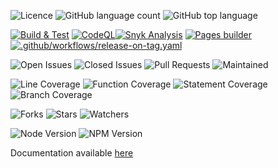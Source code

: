 
![Licence](https://img.shields.io/github/license/decaf-ts/for-couchdb.svg?style=plastic)
![GitHub language count](https://img.shields.io/github/languages/count/decaf-ts/for-couchdb?style=plastic)
![GitHub top language](https://img.shields.io/github/languages/top/decaf-ts/for-couchdb?style=plastic)

[![Build & Test](https://github.com/decaf-ts/for-couchdb/actions/workflows/nodejs-build-prod.yaml/badge.svg)](https://github.com/decaf-ts/for-couchdb/actions/workflows/nodejs-build-prod.yaml)
[![CodeQL](https://github.com/decaf-ts/for-couchdb/actions/workflows/codeql-analysis.yml/badge.svg)](https://github.com/decaf-ts/for-couchdb/actions/workflows/codeql-analysis.yml)[![Snyk Analysis](https://github.com/decaf-ts/for-couchdb/actions/workflows/snyk-analysis.yaml/badge.svg)](https://github.com/decaf-ts/for-couchdb/actions/workflows/snyk-analysis.yaml)
[![Pages builder](https://github.com/decaf-ts/for-couchdb/actions/workflows/pages.yaml/badge.svg)](https://github.com/decaf-ts/for-couchdb/actions/workflows/pages.yaml)
[![.github/workflows/release-on-tag.yaml](https://github.com/decaf-ts/for-couchdb/actions/workflows/release-on-tag.yaml/badge.svg?event=release)](https://github.com/decaf-ts/for-couchdb/actions/workflows/release-on-tag.yaml)

![Open Issues](https://img.shields.io/github/issues/decaf-ts/for-couchdb.svg)
![Closed Issues](https://img.shields.io/github/issues-closed/decaf-ts/for-couchdb.svg)
![Pull Requests](https://img.shields.io/github/issues-pr-closed/decaf-ts/for-couchdb.svg)
![Maintained](https://img.shields.io/badge/Maintained%3F-yes-green.svg)

![Line Coverage](workdocs/reports/coverage/badge-lines.svg)
![Function Coverage](workdocs/reports/coverage/badge-functions.svg)
![Statement Coverage](workdocs/reports/coverage/badge-statements.svg)
![Branch Coverage](workdocs/reports/coverage/badge-branches.svg)


![Forks](https://img.shields.io/github/forks/decaf-ts/for-couchdb.svg)
![Stars](https://img.shields.io/github/stars/decaf-ts/for-couchdb.svg)
![Watchers](https://img.shields.io/github/watchers/decaf-ts/for-couchdb.svg)

![Node Version](https://img.shields.io/badge/dynamic/json.svg?url=https%3A%2F%2Fraw.githubusercontent.com%2Fbadges%2Fshields%2Fmaster%2Fpackage.json&label=Node&query=$.engines.node&colorB=blue)
![NPM Version](https://img.shields.io/badge/dynamic/json.svg?url=https%3A%2F%2Fraw.githubusercontent.com%2Fbadges%2Fshields%2Fmaster%2Fpackage.json&label=NPM&query=$.engines.npm&colorB=purple)

Documentation available [here](https://decaf-ts.github.io/for-couchdb/)